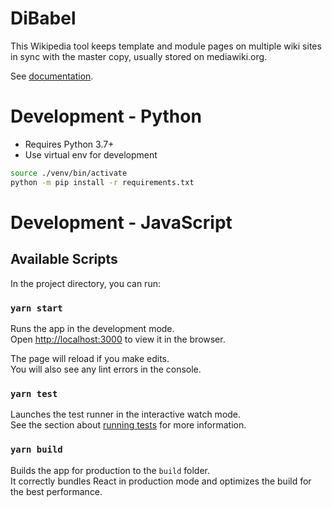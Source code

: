 # DiBabel
This Wikipedia tool keeps template and module pages on multiple wiki sites in sync with the master copy, usually stored on mediawiki.org.

See [documentation](https://www.mediawiki.org/wiki/Multilingual_Templates_and_Modules).

# Development - Python
* Requires Python 3.7+
* Use virtual env for development

```bash
source ./venv/bin/activate
python -m pip install -r requirements.txt
```

# Development - JavaScript
## Available Scripts

In the project directory, you can run:

### `yarn start`

Runs the app in the development mode.<br />
Open [http://localhost:3000](http://localhost:3000) to view it in the browser.

The page will reload if you make edits.<br />
You will also see any lint errors in the console.

### `yarn test`

Launches the test runner in the interactive watch mode.<br />
See the section about [running tests](https://facebook.github.io/create-react-app/docs/running-tests) for more information.

### `yarn build`

Builds the app for production to the `build` folder.<br />
It correctly bundles React in production mode and optimizes the build for the best performance.
